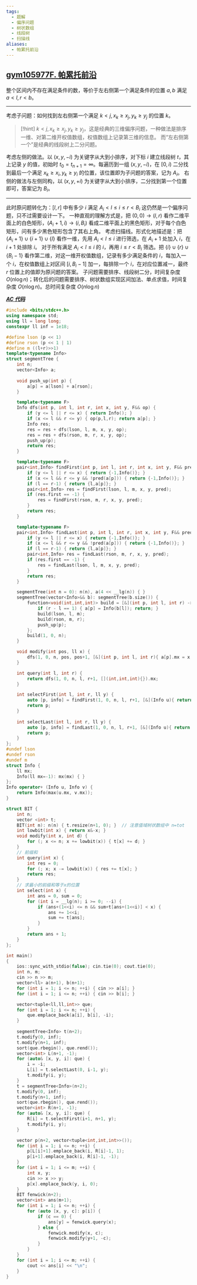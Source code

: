 ```yaml
---
tags:
  - 题解
  - 偏序问题
  - 树状数组
  - 线段树
  - 扫描线
aliases:
  - 帕累托前沿
---
```

## [gym105977F. 帕累托前沿](https://codeforces.com/gym/105977/problem/F)

整个区间内不存在满足条件的数，等价于左右侧第一个满足条件的位置 $a,b$ 满足 $a<l,r<b$。

---

考虑子问题：如何找到左右侧第一个满足 $k<j,x_k\ge x_j,y_k\ge y_j$ 的位置 $k$。

> [!hint] 
> $k<j,x_k\ge x_j,y_k\ge y_j$，这是经典的三维偏序问题，一种做法是排序一维、对第二维开权值数组，权值数组上记录第三维的信息。
> 而“左右侧第一个”是经典的线段树上二分问题。

考虑左侧的做法。以 $(x,y,-i)$ 为关键字从大到小排序，对下标 $i$ 建立线段树 $t$，其上记录 $y$ 的值，初始时 $t_0=t_{n+1}=\infty$。每遍历到一组 $(x,y,-i)$，在 $[0,i)$ 二分找到最后一个满足 $x_k\ge x_i,y_k\ge y_i$ 的位置，该位置即为子问题的答案，记为 $A_i$。
右侧的做法与左侧同构，以 $(x,y,+i)$ 为关键字从大到小排序，二分找到第一个位置即可，答案记为 $B_i$。

---

此时原问题转化为：$[l,r]$ 中有多少 $i$ 满足 $A_i<l\le i\le r<B_i$
这仍然是一个偏序问题，只不过需要设计一下。
一种直观的理解方式是，把 $(0,0)\to(l,r)$ 看作二维平面上的白色矩形，$(A_i+1,i)\to(i,B_i)$ 看成二维平面上的黑色矩形，对于每个白色矩形，问有多少黑色矩形包含了其右上角。
考虑扫描线。形式化地描述是：把 $\{A_i+1\}\cup\{i+1\}\cup\{l\}$ 看作一维，先用 $A_i<l\le i$ 进行筛选，在 $A_i+1$ 处加入 $i$，在 $i+1$ 处排除 $i$。
对于所有满足 $A_i<l\le i$ 的 $i$，再用 $i\le r<B_i$ 筛选。把 $\{i\}\cup\{r\}\cup\{B_i-1\}$ 看作第二维，对这一维开权值数组，记录有多少满足条件的 $i$，每加入一个 $i$，在权值数组上对区间 $[i,B_i-1]$ 加一，每排除一个 $i$，在对应位置减一，最终 $r$ 位置上的值即为原问题的答案。
子问题需要排序、线段树二分，时间复杂度 $O(n\log n)$；转化后的问题需要排序、树状数组实现区间加法、单点求值，时间复杂度 $O(n\log n)$。总时间复杂度 $O(n\log n)$

[***AC 代码***](https://codeforces.com/gym/105977/submission/330526500)

```cpp
#include <bits/stdc++.h>
using namespace std;
using ll = long long;
constexpr ll inf = 1e18;

#define lson (p << 1)
#define rson (p << 1 | 1)
#define m ((l+r)>>1)
template<typename Info>
struct segmentTree {
    int n;
    vector<Info> a;
    
    void push_up(int p) {
        a[p] = a[lson] + a[rson];
    }

    template<typename F>
    Info dfs(int p, int l, int r, int x, int y, F&& op) {
        if (y <= l || r <= x) { return Info(); }
        if (x <= l && r <= y) { op(p,l,r); return a[p]; }
        Info res;
        res = res + dfs(lson, l, m, x, y, op);
        res = res + dfs(rson, m, r, x, y, op);
        push_up(p);
        return res;
    }

    template<typename F>
    pair<int,Info> findFirst(int p, int l, int r, int x, int y, F&& pred) {
        if (y <= l || r <= x) { return {-1,Info()}; }
        if (x <= l && r <= y && !pred(a[p])) { return {-1,Info()}; }
        if (l == r-1) { return {l,a[p]}; }
        pair<int,Info> res = findFirst(lson, l, m, x, y, pred);
        if (res.first == -1) {
            res = findFirst(rson, m, r, x, y, pred);
        }
        return res;
    }

    template<typename F>
    pair<int,Info> findLast(int p, int l, int r, int x, int y, F&& pred) {
        if (y <= l || r <= x) { return {-1,Info()}; }
        if (x <= l && r <= y && !pred(a[p])) { return {-1,Info()}; }
        if (l == r-1) { return {l,a[p]}; }
        pair<int,Info> res = findLast(rson, m, r, x, y, pred);
        if (res.first == -1) {
            res = findLast(lson, l, m, x, y, pred);
        }
        return res;
    }

    segmentTree(int n = 0): n(n), a(4 << __lg(n)) { }
    segmentTree(vector<Info>&& b): segmentTree(b.size()) {
        function<void(int,int,int)> build = [&](int p, int l, int r) -> void {
            if (r - l == 1) { a[p] = Info(b[l]); return; }
            build(lson, l, m);
            build(rson, m, r);
            push_up(p);
        };
        build(1, 0, n);
    }

    void modify(int pos, ll x) {
        dfs(1, 0, n, pos, pos+1, [&](int p, int l, int r){ a[p].mx = x; });
    }

    int query(int l, int r) {
        return dfs(1, 0, n, l, r+1, [](int,int,int){}).mx;
    }

    int selectFirst(int l, int r, ll y) {
        auto [p, info] = findFirst(1, 0, n, l, r+1, [&](Info u){ return u.mx >= y; });
        return p;
    }
    
    int selectLast(int l, int r, ll y) {
        auto [p, info] = findLast(1, 0, n, l, r+1, [&](Info u){ return u.mx >= y; });
        return p;
    }
};
#undef lson
#undef rson
#undef m
struct Info {
    ll mx;
    Info(ll mx=-1): mx(mx) { }
};
Info operator+ (Info u, Info v) {
    return Info(max(u.mx, v.mx));
}

struct BIT {
	int n;
    vector <int> t;
    BIT(int n): n(n) { t.resize(n+1, 0); }  // 注意值域树状数组中 n=tot
    int lowbit(int x) { return x&-x; }
    void modify(int x, int d) {
        for (; x <= n; x += lowbit(x)) { t[x] += d; }
    }
	// 前缀和
    int query(int x) {
        int res = 0;
        for (; x; x -= lowbit(x)) { res += t[x]; }
        return res;
    }
    // 求最小的前缀和等于x的位置
	int select(int x) {
	    int ans = 0, sum = 0;
	    for (int i = __lg(n); i >= 0; --i) {
	        if (ans+(1<<i) <= n && sum+t[ans+(1<<i)] < x) { 
	            ans += 1<<i;
	            sum += t[ans];
	        }
	    }
	    return ans + 1;
	}
};

int main()
{
    ios::sync_with_stdio(false); cin.tie(0); cout.tie(0);
    int n, m;
    cin >> n >> m;
    vector<ll> a(n+1), b(n+1);
    for (int i = 1; i <= n; ++i) { cin >> a[i]; }
    for (int i = 1; i <= n; ++i) { cin >> b[i]; }

    vector<tuple<ll,ll,int>> que;
    for (int i = 1; i <= n; ++i) {
        que.emplace_back(a[i], b[i], -i);
    }
    
    segmentTree<Info> t(n+2);
    t.modify(0, inf);
    t.modify(n+1, inf);
    sort(que.rbegin(), que.rend());
    vector<int> L(n+1, -1);
    for (auto& [x, y, i]: que) {
        i = -i;
        L[i] = t.selectLast(0, i-1, y);
        t.modify(i, y);
    }
    t = segmentTree<Info>(n+2);
    t.modify(0, inf);
    t.modify(n+1, inf);
    sort(que.rbegin(), que.rend());
    vector<int> R(n+1, -1);
    for (auto& [x, y, i]: que) {
        R[i] = t.selectFirst(i+1, n+1, y);
        t.modify(i, y);
    }

    vector p(n+2, vector<tuple<int,int,int>>());
    for (int i = 1; i <= n; ++i) {
        p[L[i]+1].emplace_back(i, R[i]-1, 1);
        p[i+1].emplace_back(i, R[i]-1, -1);
    }
    for (int i = 1; i <= m; ++i) {
        int x, y;
        cin >> x >> y;
        p[x].emplace_back(y, i, 0);
    }
    BIT fenwick(n+2);
    vector<int> ans(m+1);
    for (int i = 1; i <= n; ++i) {
        for (auto [x, y, c]: p[i]) {
            if (c == 0) {
                ans[y] = fenwick.query(x);
            } else {
                fenwick.modify(x, c);
                fenwick.modify(y+1, -c);
            }
        }
    }
    for (int i = 1; i <= m; ++i) {
        cout << ans[i] << "\n";
    }
}
```
